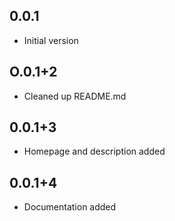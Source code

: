 ## 0.0.1

- Initial version

## O.0.1+2

- Cleaned up README.md

## 0.0.1+3

- Homepage and description added

## 0.0.1+4

- Documentation added